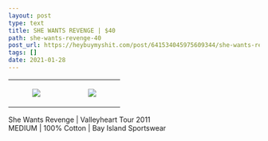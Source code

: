 ```yaml
---
layout: post
type: text
title: SHE WANTS REVENGE | $40
path: she-wants-revenge-40
post_url: https://heybuymyshit.com/post/641534045975609344/she-wants-revenge-40
tags: []
date: 2021-01-28
---
```




<table style="width:100%;"><tr><td style="vertical-align:top;">
      <figure class="tmblr-full" data-orig-height="2048" data-orig-width="1365" data-orig-src="https://concertshirts.netlify.app/shirts/0292/0292-01.jpg"><img src="https://64.media.tumblr.com/69ff195f8e78f5b301c317a8b76266bb/27c6f66150107337-49/s540x810/deabd5964621264b24ec3504f094e5d37dc2fc54.jpg" data-orig-height="2048" data-orig-width="1365" data-orig-src="https://concertshirts.netlify.app/shirts/0292/0292-01.jpg"/></figure></td>
    <td style="vertical-align:top;">
      <figure class="tmblr-full" data-orig-height="2048" data-orig-width="1365" data-orig-src="https://concertshirts.netlify.app/shirts/0292/0292-02.jpg"><img src="https://64.media.tumblr.com/3e2d0568d849328ef9f40b1bb8759f86/27c6f66150107337-16/s540x810/92ce542ec35bdd43b37d23e10227cc0e7af5b99c.jpg" data-orig-height="2048" data-orig-width="1365" data-orig-src="https://concertshirts.netlify.app/shirts/0292/0292-02.jpg"/></figure></td>
  </tr></table><p>
  She Wants Revenge | Valleyheart Tour 2011<br/>MEDIUM | 100% Cotton | Bay Island Sportswear
</p>
